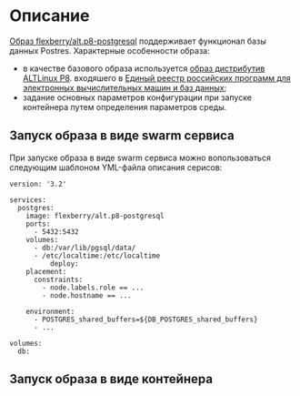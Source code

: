 # Описание
[Образ flexberry/alt.p8-postgresql](https://hub.docker.com/r/flexberry/alt.p8-postgresql/) поддерживает функционал базы данных Postres.
Характерные особенности образа:
- в качестве базового образа используется  [образ дистрибутив ALTLinux P8](https://hub.docker.com/r/fotengauer/altlinux-p8/). входяшего  в [Единый реестр российских программ для электронных вычислительных машин и баз данных](https://reestr.minsvyaz.ru/);
- задание основных параметров конфигурации при запуске контейнера путем определения параметров среды. 

## Запуск образа в виде swarm сервиса

При запуске образа в виде swarm сервиса можно вопользоваться следующим шаблоном YML-файла описания серисов:
```
version: '3.2'

services:
  postgres:
    image: flexberry/alt.p8-postgresql
    ports:
      - 5432:5432
    volumes:
      - db:/var/lib/pgsql/data/
      - /etc/localtime:/etc/localtime
          deploy:
    placement:
      constraints:
        - node.labels.role == ...
        - node.hostname == ...

    environment:
      - POSTGRES_shared_buffers=${DB_POSTGRES_shared_buffers}
      - ...

volumes:
  db:
```


## Запуск образа в виде контейнера
